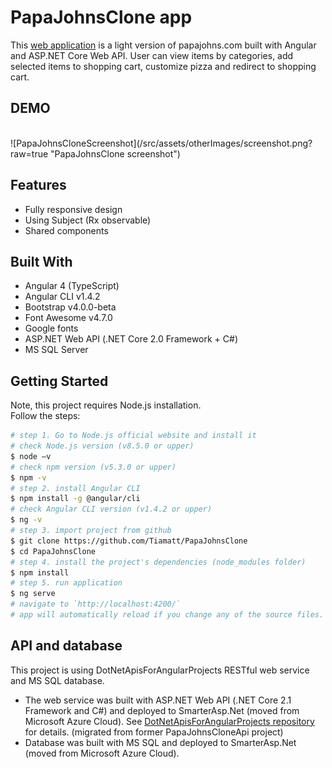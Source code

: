 # PapaJohnsClone app
This [web application](http://papajohnsclone.herokuapp.com/) is a light version of papajohns.com built with Angular and ASP.NET Core Web API. User can view items by categories, add selected items to shopping cart, customize pizza and redirect to shopping cart.


## DEMO
</br>
![PapaJohnsCloneScreenshot](/src/assets/otherImages/screenshot.png?raw=true "PapaJohnsClone screenshot")


## Features
* Fully responsive design
* Using Subject (Rx observable)
* Shared components


## Built With
* Angular 4 (TypeScript)
* Angular CLI v1.4.2
* Bootstrap v4.0.0-beta
* Font Awesome v4.7.0
* Google fonts
* ASP.NET Web API (.NET Core 2.0 Framework + C#)
* MS SQL Server


## Getting Started
Note, this project requires Node.js installation.</br>
Follow the steps:
```bash
# step 1. Go to Node.js official website and install it
# check Node.js version (v8.5.0 or upper)
$ node –v
# check npm version (v5.3.0 or upper)
$ npm -v
# step 2. install Angular CLI
$ npm install -g @angular/cli
# check Angular CLI version (v1.4.2 or upper)
$ ng -v
# step 3. import project from github 
$ git clone https://github.com/Tiamatt/PapaJohnsClone
$ cd PapaJohnsClone
# step 4. install the project's dependencies (node_modules folder)
$ npm install
# step 5. run application
$ ng serve
# navigate to `http://localhost:4200/`
# app will automatically reload if you change any of the source files.
```

## API and database
This project is using DotNetApisForAngularProjects RESTful web service and MS SQL database. </br>
* The web service was built with ASP.NET Web API (.NET Core 2.1 Framework and C#) and deployed to SmarterAsp.Net (moved from Microsoft Azure Cloud). See  [DotNetApisForAngularProjects repository](https://github.com/Tiamatt/DotNetApisForAngularProjects) for details. (migrated from former PapaJohnsCloneApi project) </br>
* Database was built with MS SQL and deployed to SmarterAsp.Net (moved from Microsoft Azure Cloud). </br>
